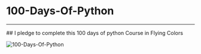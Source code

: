 # 100-Days-Of-Python
<hr>
## I pledge to complete this 100 days of python Course in Flying Colors


![100-Days-Of-Python](https://user-images.githubusercontent.com/111295757/196781976-fe6d2065-3e14-4837-bbd1-a980acd679c1.png)
